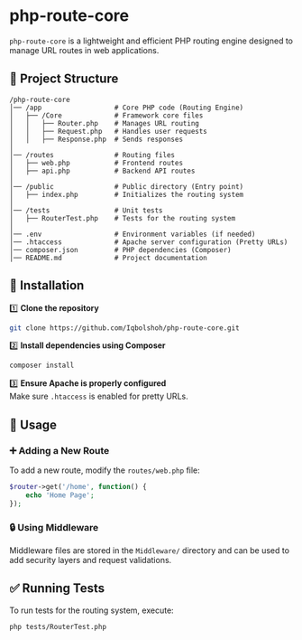 # php-route-core

`php-route-core` is a lightweight and efficient PHP routing engine designed to manage URL routes in web applications.

## 📂 Project Structure
```
/php-route-core
│── /app                  # Core PHP code (Routing Engine)
│   ├── /Core             # Framework core files
│   │   ├── Router.php    # Manages URL routing
│   │   ├── Request.php   # Handles user requests
│   │   ├── Response.php  # Sends responses
│
│── /routes               # Routing files
│   ├── web.php           # Frontend routes
│   ├── api.php           # Backend API routes
│
│── /public               # Public directory (Entry point)
│   ├── index.php         # Initializes the routing system
│
│── /tests                # Unit tests
│   ├── RouterTest.php    # Tests for the routing system
│
│── .env                  # Environment variables (if needed)
│── .htaccess             # Apache server configuration (Pretty URLs)
│── composer.json         # PHP dependencies (Composer)
│── README.md             # Project documentation
```

## 📌 Installation

1️⃣ **Clone the repository**
```bash
git clone https://github.com/Iqbolshoh/php-route-core.git
```

2️⃣ **Install dependencies using Composer**
```bash
composer install
```

3️⃣ **Ensure Apache is properly configured**  
Make sure `.htaccess` is enabled for pretty URLs.

## 🚀 Usage

### ➕ Adding a New Route
To add a new route, modify the `routes/web.php` file:
```php
$router->get('/home', function() {
    echo 'Home Page';
});
```

### 🔒 Using Middleware
Middleware files are stored in the `Middleware/` directory and can be used to add security layers and request validations.

## ✅ Running Tests
To run tests for the routing system, execute:
```bash
php tests/RouterTest.php
```